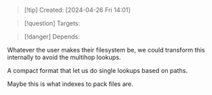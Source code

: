 
>[!tip] Created: [2024-04-26 Fri 14:01]

>[!question] Targets: 

>[!danger] Depends: 

Whatever the user makes their filesystem be, we could transform this internally to avoid the multihop lookups.

A compact format that let us do single lookups based on paths.

Maybe this is what indexes to pack files are.